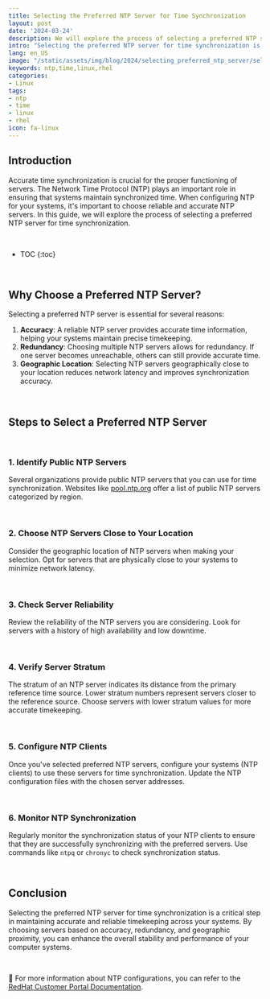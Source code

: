 ```yaml
---
title: Selecting the Preferred NTP Server for Time Synchronization
layout: post
date: '2024-03-24'
description: We will explore the process of selecting a preferred NTP server for time synchronization.
intro: "Selecting the preferred NTP server for time synchronization is a critical step in maintaining accurate and reliable timekeeping across your systems."
lang: en_US
image: "/static/assets/img/blog/2024/selecting_preferred_ntp_server/selecting_preferred_ntp_server.jpg"
keywords: ntp,time,linux,rhel
categories:
- Linux
tags:
- ntp
- time
- linux
- rhel
icon: fa-linux
---
```


## Introduction

Accurate time synchronization is crucial for the proper functioning of servers. The Network Time Protocol (NTP) plays an important role in ensuring that systems maintain synchronized time. When configuring NTP for your systems, it's important to choose reliable and accurate NTP servers. In this guide, we will explore the process of selecting a preferred NTP server for time synchronization.

<br>

* TOC 
{:toc}

<br>

## Why Choose a Preferred NTP Server?

Selecting a preferred NTP server is essential for several reasons:

1. **Accuracy**: A reliable NTP server provides accurate time information, helping your systems maintain precise timekeeping.
2. **Redundancy**: Choosing multiple NTP servers allows for redundancy. If one server becomes unreachable, others can still provide accurate time.
3. **Geographic Location**: Selecting NTP servers geographically close to your location reduces network latency and improves synchronization accuracy.

<br>

## Steps to Select a Preferred NTP Server

<br>

### 1. Identify Public NTP Servers

Several organizations provide public NTP servers that you can use for time synchronization. Websites like [pool.ntp.org](https://www.pool.ntp.org/) offer a list of public NTP servers categorized by region.

<br>

### 2. Choose NTP Servers Close to Your Location

Consider the geographic location of NTP servers when making your selection. Opt for servers that are physically close to your systems to minimize network latency.

<br>

### 3. Check Server Reliability

Review the reliability of the NTP servers you are considering. Look for servers with a history of high availability and low downtime.

<br>

### 4. Verify Server Stratum

The stratum of an NTP server indicates its distance from the primary reference time source. Lower stratum numbers represent servers closer to the reference source. Choose servers with lower stratum values for more accurate timekeeping.

<br>

### 5. Configure NTP Clients

Once you've selected preferred NTP servers, configure your systems (NTP clients) to use these servers for time synchronization. Update the NTP configuration files with the chosen server addresses.

<br>

### 6. Monitor NTP Synchronization

Regularly monitor the synchronization status of your NTP clients to ensure that they are successfully synchronizing with the preferred servers. Use commands like `ntpq` or `chronyc` to check synchronization status.

<br>

## Conclusion

Selecting the preferred NTP server for time synchronization is a critical step in maintaining accurate and reliable timekeeping across your systems. By choosing servers based on accuracy, redundancy, and geographic proximity, you can enhance the overall stability and performance of your computer systems.

<br>

📝 For more information about NTP configurations, you can refer to the [RedHat Customer Portal Documentation](https://access.redhat.com/documentation/en-us/red_hat_enterprise_linux/6/html/deployment_guide/sect-date_and_time_configuration-command_line_configuration-network_time_protocol).
